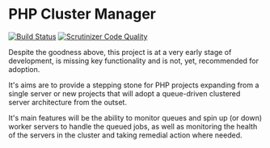 # PHP Cluster Manager

[![Build Status](https://travis-ci.org/petercoles/cluster-manager.svg?branch=master)](https://travis-ci.org/petercoles/cluster-manager)
[![Scrutinizer Code Quality](https://scrutinizer-ci.com/g/petercoles/cluster-manager/badges/quality-score.png?b=master)](https://scrutinizer-ci.com/g/petercoles/cluster-manager/?branch=master)

Despite the goodness above, this project is at a very early stage of development, is missing key functionality and is not, yet, recommended for adoption.

It's aims are to provide a stepping stone for PHP projects expanding from a single server or new projects that will adopt a queue-driven clustered server architecture from the outset.

It's main features will be the ability to monitor queues and spin up (or down) worker servers to handle the queued jobs, as well as monitoring the health of the servers in the cluster and taking remedial action where needed.
